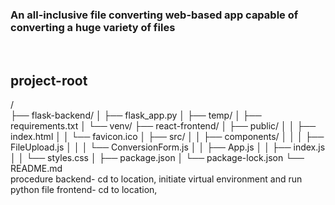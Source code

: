 <h3>An all-inclusive file converting web-based app capable of converting a huge variety of files</h3>
<br>
<h2>
<b>project-root</b></h2>/
<br>
├── flask-backend/         
│   ├── flask_app.py       
│   ├── temp/               
│   ├── requirements.txt  
│   └── venv/              
├── react-frontend/       
│   ├── public/           
│   │   ├── index.html     
│   │   └── favicon.ico   
│   ├── src/               
│   │   ├── components/   
│   │   │   ├── FileUpload.js  
│   │   │   └── ConversionForm.js 
│   │   ├── App.js        
│   │   ├── index.js      
│   │   └── styles.css    
│   ├── package.json      
│   └── package-lock.json 
└── README.md             


<br>
procedure
backend- cd to location, initiate virtual environment and run python file
frontend- cd to location, <npm run dev>
